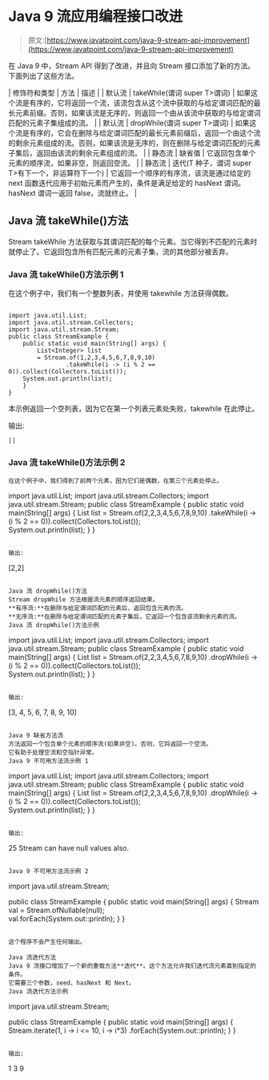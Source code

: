 # Java 9 流应用编程接口改进

> 原文:[https://www.javatpoint.com/java-9-stream-api-improvement](https://www.javatpoint.com/java-9-stream-api-improvement)

在 Java 9 中，Stream API 得到了改进，并且向 Stream 接口添加了新的方法。下面列出了这些方法。

| 修饰符和类型 | 方法 | 描述 |
| 默认流 | takeWhile(谓词 super T>谓词) | 如果这个流是有序的，它将返回一个流，该流包含从这个流中获取的与给定谓词匹配的最长元素前缀。否则，如果该流是无序的，则返回一个由从该流中获取的与给定谓词匹配的元素子集组成的流。 |
| 默认流 | dropWhile(谓词 super T>谓词) | 如果这个流是有序的，它会在删除与给定谓词匹配的最长元素前缀后，返回一个由这个流的剩余元素组成的流。否则，如果该流是无序的，则在删除与给定谓词匹配的元素子集后，返回由该流的剩余元素组成的流。 |
| 静态<t>流</t> | 缺省值 | 它返回包含单个元素的顺序流，如果非空，则返回空流。 |
| 静态<t>流</t> | 迭代(T 种子，谓词 super T>有下一个，非运算符<t>下一个)</t> | 它返回一个顺序的有序流，该流是通过给定的 next 函数迭代应用于初始元素而产生的，条件是满足给定的 hasNext 谓词。hasNext 谓词一返回 false，流就终止。 |

## Java 流 takeWhile()方法

Stream takeWhile 方法获取与其谓词匹配的每个元素。当它得到不匹配的元素时就停止了。它返回包含所有匹配元素的元素子集，流的其他部分被丢弃。

### Java 流 takeWhile()方法示例 1

在这个例子中，我们有一个整数列表，并使用 takewhile 方法获得偶数。

```

import java.util.List;
import java.util.stream.Collectors;
import java.util.stream.Stream;
public class StreamExample {
	public static void main(String[] args) {
		List<Integer> list 
	    = Stream.of(1,2,3,4,5,6,7,8,9,10)
	            .takeWhile(i -> (i % 2 == 0)).collect(Collectors.toList());	 
	System.out.println(list);
	}
}

```

本示例返回一个空列表，因为它在第一个列表元素处失败，takewhile 在此停止。

输出:

```
[]

```

### Java 流 takeWhile()方法示例 2

```
在这个例子中，我们得到了前两个元素，因为它们是偶数，在第三个元素处停止。

```

import java.util.List;
import java.util.stream.Collectors;
import java.util.stream.Stream;
public class StreamExample {
	public static void main(String[] args) {
		List<Integer> list 
	    = Stream.of(2,2,3,4,5,6,7,8,9,10)
	            .takeWhile(i -> (i % 2 == 0)).collect(Collectors.toList());	 
	System.out.println(list);
	}
}

```

输出:

```
[2,2]

```

Java 流 dropWhile()方法
Stream dropWhile 方法根据流元素的顺序返回结果。
**有序流:**在删除与给定谓词匹配的元素后，返回包含元素的流。
**无序流:**在删除与给定谓词匹配的元素子集后，它返回一个包含该流剩余元素的流。
Java 流 dropWhile()方法示例

```

import java.util.List;
import java.util.stream.Collectors;
import java.util.stream.Stream;
public class StreamExample {
	public static void main(String[] args) {
		List<Integer> list 
	    = Stream.of(2,2,3,4,5,6,7,8,9,10)
	            .dropWhile(i -> (i % 2 == 0)).collect(Collectors.toList());	 
	System.out.println(list);
	}
}

```

输出:

```
[3, 4, 5, 6, 7, 8, 9, 10]

```

Java 9 缺省方法流
方法返回一个包含单个元素的顺序流(如果非空)。否则，它将返回一个空流。
它有助于处理空流和空指针异常。
Java 9 不可用方法流示例 1

```

import java.util.List;
import java.util.stream.Collectors;
import java.util.stream.Stream;
public class StreamExample {
	public static void main(String[] args) {
		List<Integer> list 
	    = Stream.of(2,2,3,4,5,6,7,8,9,10)
	            .dropWhile(i -> (i % 2 == 0)).collect(Collectors.toList());	 
	System.out.println(list);
	}
}

```

输出:

```
25
Stream can have null values also.

```

Java 9 不可用方法流示例 2

```

import java.util.stream.Stream;

public class StreamExample {
	public static void main(String[] args) {
		Stream<Integer> val 
	    = Stream.ofNullable(null);	 
	val.forEach(System.out::println);
	}
}

```

这个程序不会产生任何输出。

Java 流迭代方法
Java 9 流接口增加了一个新的重载方法**迭代**。这个方法允许我们迭代流元素直到指定的条件。
它需要三个参数，seed、hasNext 和 Next。
Java 流迭代方法示例

```

import java.util.stream.Stream;

public class StreamExample {
	public static void main(String[] args) {
		Stream.iterate(1, i -> i <= 10, i -> i*3)
		.forEach(System.out::println);
	}
}

```

输出:

```
1
3
9

```

```